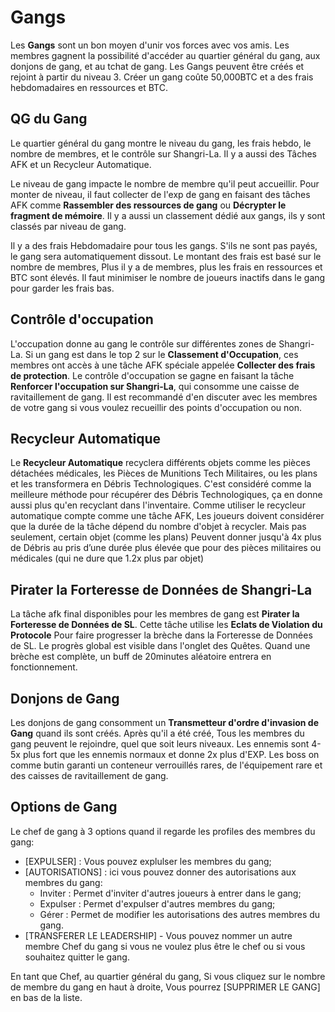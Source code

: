 # Gangs
Les **Gangs** sont un bon moyen d'unir vos forces avec vos amis. Les membres gagnent la possibilité d'accéder au quartier général du gang, aux donjons de gang, et au tchat de gang. Les Gangs peuvent être créés et rejoint à partir du niveau 3. Créer un gang coûte 50,000BTC et a des frais hebdomadaires en ressources et BTC.

## QG du Gang
Le quartier général du gang montre le niveau du gang, les frais hebdo, le nombre de membres, et le contrôle sur Shangri-La. Il y a aussi des Tâches AFK et un Recycleur Automatique.  

Le niveau de gang impacte le nombre de membre qu'il peut accueillir.  Pour monter de niveau, il faut collecter de l'exp de gang en faisant des tâches AFK comme **Rassembler des ressources de gang** ou **Décrypter le fragment de mémoire**. Il y a aussi un classement dédié aux gangs, ils y sont classés par niveau de gang.

Il y a des frais Hebdomadaire pour tous les gangs. S'ils ne sont pas payés, le gang sera automatiquement dissout.  Le montant des frais est basé sur le nombre de membres, Plus il y a de membres, plus les frais en ressources et BTC sont élevés. Il faut minimiser le nombre de joueurs inactifs dans le gang pour garder les frais bas.

## Contrôle d'occupation
L'occupation donne au gang le contrôle sur différentes zones de Shangri-La. Si un gang est dans le top 2 sur le **Classement d'Occupation**, ces membres ont accès à une tâche AFK spéciale appelée **Collecter des frais de protection**. Le contrôle d'occupation se gagne en faisant la tâche **Renforcer l'occupation sur Shangri-La**, qui consomme une caisse de ravitaillement de gang.  Il est recommandé d'en discuter avec les membres de votre gang si vous voulez recueillir des points d'occupation ou non.

## Recycleur Automatique
Le **Recycleur Automatique** recyclera différents objets comme les pièces détachées médicales, les Pièces de Munitions Tech Militaires, ou les plans et les transformera en Débris Technologiques. C'est considéré comme la meilleure méthode pour récupérer des Débris Technologiques, ça en donne aussi plus qu'en recyclant dans l'inventaire. Comme utiliser le recycleur automatique compte comme une tâche AFK, Les joueurs doivent considérer que la durée de la tâche dépend du nombre d'objet à recycler. Mais pas seulement, certain objet (comme les plans) Peuvent donner jusqu'à 4x plus de Débris au pris d’une durée plus élevée que pour des pièces militaires ou médicales (qui ne dure que 1.2x plus par objet)   

## Pirater la Forteresse de Données de Shangri-La
La tâche afk final disponibles pour les membres de gang est **Pirater la Forteresse de Données de SL**.  Cette tâche utilise les **Eclats de Violation du Protocole** Pour faire progresser la brèche dans la Forteresse de Données de SL.  Le progrès global est visible dans l'onglet des Quêtes. Quand une brèche est complète, un buff de 20minutes aléatoire entrera en fonctionnement.

## Donjons de Gang
Les donjons de gang consomment un **Transmetteur d'ordre d'invasion de Gang** quand ils sont créés.  Après qu'il a été créé, Tous les membres du gang peuvent le rejoindre, quel que soit leurs niveaux. Les ennemis sont 4-5x plus fort que les ennemis normaux et donne 2x plus d'EXP. Les boss on comme butin garanti un conteneur verrouillés rares, de l'équipement rare et des caisses de ravitaillement de gang.

## Options de Gang
Le chef de gang à 3 options quand il regarde les profiles des membres du gang:
 - [EXPULSER] : Vous pouvez explulser les membres du gang;
 - [AUTORISATIONS] : ici vous pouvez donner des autorisations aux membres du gang:
   - Inviter : Permet d'inviter d'autres joueurs à entrer dans le gang;
   - Expulser  : Permet d'expulser d'autres membres du gang;
   - Gérer : Permet de modifier les autorisations des autres membres du gang.
 - [TRANSFERER LE LEADERSHIP] - Vous pouvez nommer un autre membre Chef du gang si vous ne voulez plus être le chef ou si vous souhaitez quitter le gang.

En tant que Chef, au quartier général du gang, Si vous cliquez sur le nombre de membre du gang en haut à droite, Vous pourrez [SUPPRIMER LE GANG] en bas de la liste.
